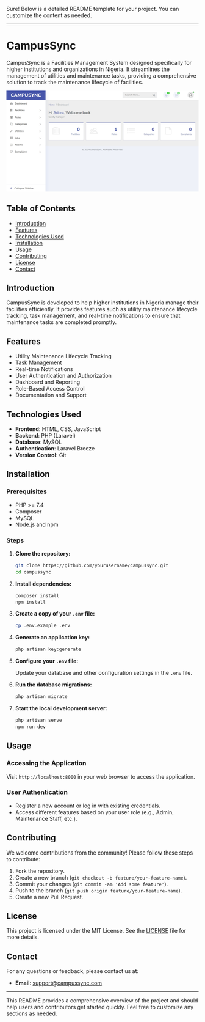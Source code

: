 Sure! Below is a detailed README template for your project. You can customize the content as needed.

---

# CampusSync

CampusSync is a Facilities Management System designed specifically for higher institutions and organizations in Nigeria. It streamlines the management of utilities and maintenance tasks, providing a comprehensive solution to track the maintenance lifecycle of facilities.

![App interface](app.jpg)

## Table of Contents

- [Introduction](#introduction)
- [Features](#features)
- [Technologies Used](#technologies-used)
- [Installation](#installation)
- [Usage](#usage)
- [Contributing](#contributing)
- [License](#license)
- [Contact](#contact)

## Introduction

CampusSync is developed to help higher institutions in Nigeria manage their facilities efficiently. It provides features such as utility maintenance lifecycle tracking, task management, and real-time notifications to ensure that maintenance tasks are completed promptly.

## Features

- Utility Maintenance Lifecycle Tracking
- Task Management
- Real-time Notifications
- User Authentication and Authorization
- Dashboard and Reporting
- Role-Based Access Control
- Documentation and Support

## Technologies Used

- **Frontend**: HTML, CSS, JavaScript
- **Backend**: PHP (Laravel)
- **Database**: MySQL
- **Authentication**: Laravel Breeze
- **Version Control**: Git

## Installation

### Prerequisites

- PHP >= 7.4
- Composer
- MySQL
- Node.js and npm

### Steps

1. **Clone the repository:**

    ```bash
    git clone https://github.com/yourusername/campussync.git
    cd campussync
    ```

2. **Install dependencies:**

    ```bash
    composer install
    npm install
    ```

3. **Create a copy of your `.env` file:**

    ```bash
    cp .env.example .env
    ```

4. **Generate an application key:**

    ```bash
    php artisan key:generate
    ```

5. **Configure your `.env` file:**

    Update your database and other configuration settings in the `.env` file.

6. **Run the database migrations:**

    ```bash
    php artisan migrate
    ```

7. **Start the local development server:**

    ```bash
    php artisan serve
    npm run dev
    ```

## Usage

### Accessing the Application

Visit `http://localhost:8000` in your web browser to access the application.

### User Authentication

- Register a new account or log in with existing credentials.
- Access different features based on your user role (e.g., Admin, Maintenance Staff, etc.).

## Contributing

We welcome contributions from the community! Please follow these steps to contribute:

1. Fork the repository.
2. Create a new branch (`git checkout -b feature/your-feature-name`).
3. Commit your changes (`git commit -am 'Add some feature'`).
4. Push to the branch (`git push origin feature/your-feature-name`).
5. Create a new Pull Request.

## License

This project is licensed under the MIT License. See the [LICENSE](LICENSE) file for more details.

## Contact

For any questions or feedback, please contact us at:

- **Email**: support@campussync.com

---

This README provides a comprehensive overview of the project and should help users and contributors get started quickly. Feel free to customize any sections as needed.